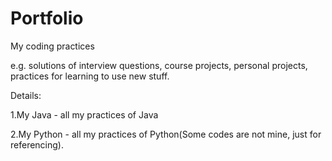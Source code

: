 Portfolio
=========

My coding practices

e.g. solutions of interview questions, course projects, personal projects, practices for learning to use new stuff.


Details:

1.My Java - all my practices of Java

2.My Python - all my practices of Python(Some codes are not mine, just for referencing).
